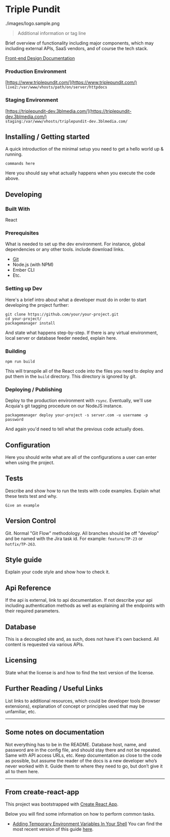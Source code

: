 # Triple Pundit

./images/logo.sample.png
>Additional information or tag line

Brief overview of functionality including major components, which may including external APIs, SaaS vendors, and of course the tech stack.

[Front-end Design Documentation](README.md)

### Production Environment
[https://www.triplepundit.com/](https://www.triplepundit.com/)  
`live2:/var/www/vhosts/path/on/server/httpdocs`

### Staging Environment
[https://triplepundit-dev.3blmedia.com/](https://triplepundit-dev.3blmedia.com/)  
`staging:/var/www/vhosts/triplepundit-dev.3blmedia.com/`

## Installing / Getting started

A quick introduction of the minimal setup you need to get a hello world up &
running.

```shell
commands here
```

Here you should say what actually happens when you execute the code above.

## Developing

### Built With
React

### Prerequisites
What is needed to set up the dev environment. For instance, global dependencies or any other tools. include download links.
* [Git](http://git.com/)
* Node.js (with NPM)
* Ember CLI
* Etc.


### Setting up Dev

Here's a brief intro about what a developer must do in order to start developing
the project further:

```shell
git clone https://github.com/your/your-project.git
cd your-project/
packagemanager install
```

And state what happens step-by-step. If there is any virtual environment, local server or database feeder needed, explain here.

### Building

```shell
npm run build
```

This will transpile all of the React code into the files you need to deploy and put them in the `build` directory. This directory is ignored by git.

### Deploying / Publishing
Deploy to the production environment with `rsync`. Eventually, we'll use Acquia's git tagging procedure on our NodeJS instance.

```shell
packagemanager deploy your-project -s server.com -u username -p password
```

And again you'd need to tell what the previous code actually does.


## Configuration

Here you should write what are all of the configurations a user can enter when using the project.

## Tests

Describe and show how to run the tests with code examples.
Explain what these tests test and why.

```shell
Give an example
```

## Version Control

Git. Normal "Git Flow" methodology. All branches should be off "develop" and be named with the Jira task id. For example: `feature/TP-23` or `hotfix/TP-263`.

## Style guide

Explain your code style and show how to check it.

## Api Reference

If the api is external, link to api documentation. If not describe your api including authentication methods as well as explaining all the endpoints with their required parameters.


## Database

This is a decoupled site and, as such, does not have it's own backend. All content is requested via various APIs.

## Licensing

State what the license is and how to find the text version of the license.

## Further Reading / Useful Links
List links to additional resources, which could be developer tools (browser extensions), explanation of concept or principles used that may be unfamiliar, etc.

----

## Some notes on documentation
Not everything has to be in the README. Database host, name, and password are in the config file, and should stay there and not be repeated. Same with API access URLs, etc. Keep documentation as close to the code as possible, but assume the reader of the docs is a new developer who’s never worked with it. Guide them to where they need to go, but don’t give it all to them here.

--- 

## From create-react-app
This project was bootstrapped with [Create React App](https://github.com/facebookincubator/create-react-app).

Below you will find some information on how to perform common tasks.<br>
  - [Adding Temporary Environment Variables In Your Shell](#adding-temporary-environment-variables-in-your-shell)
You can find the most recent version of this guide [here](https://github.com/facebookincubator/create-react-app/blob/master/packages/react-scripts/template/README.md).

